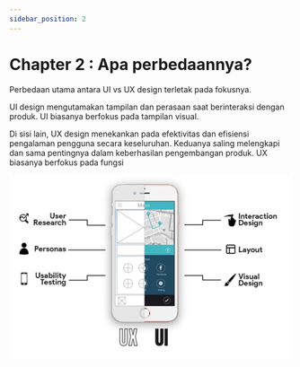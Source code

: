 ```yaml
---
sidebar_position: 2
---
```


# Chapter 2 : Apa perbedaannya?

Perbedaan utama antara UI vs UX design terletak pada fokusnya.

UI design mengutamakan tampilan dan perasaan saat berinteraksi dengan produk. UI biasanya berfokus pada tampilan visual.

Di sisi lain, UX design menekankan pada efektivitas dan efisiensi pengalaman pengguna secara keseluruhan. Keduanya saling melengkapi dan sama pentingnya dalam keberhasilan pengembangan produk. UX biasanya berfokus pada fungsi

![Docusaurus Plushie](./img/gambar1.png)
